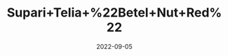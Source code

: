 ---
title: 'Supari+Telia+%22Betel+Nut+Red%22'
date: '2022-09-05' 
metatag: '' 
inventory: '0' 
draft: false 
# meta description 
shortDescripton: ''
description: 'Herb'
longdescription: ''
featured: True
# product Price
price: '40.0'
# Product Short Description
shortDescription: ''
productID: '02026F17-982C-ED11-9968-005056B3A416'
type: 'products'
category: 'Herb' 
thumnailproduct: 'https://aminsaddiquidawakhana.eralive.net/images/products/02026F17-982C-ED11-9968-005056B3A4161.png' 
images:
  - image: 'images/products/02026F17-982C-ED11-9968-005056B3A4161.png'  
Variants:
---